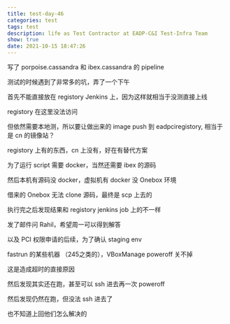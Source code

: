 ```yaml
---
title: test-day-46
categories: test
tags: test
description: life as Test Contractor at EADP-C&I Test-Infra Team
show: true
date: 2021-10-15 18:47:26
---
```


写了 porpoise.cassandra 和 ibex.cassandra 的 pipeline

测试的时候遇到了非常多的坑，弄了一个下午

首先不能直接放在 registory Jenkins 上，因为这样就相当于没测直接上线

registory 在这里没法访问

但依然需要本地测，所以要让做出来的 image push 到 eadpciregistory, 相当于是 cn 的镜像站？

registory 上有的东西，cn 上没有，好在有替代方案

为了运行 script 需要 docker，当然还需要 ibex 的源码

然后本机有源码没 docker，虚拟机有 docker 没 Onebox 环境

借来的 Onebox 无法 clone 源码，最终是 scp 上去的

执行完之后发现结果和 registory jenkins job 上的不一样

发了邮件问 Rahil，希望周一可以得到解答

以及 PCI 权限申请的后续，为了确认 staging env

fastrun 的某些机器 （245之类的），VBoxManage poweroff 关不掉

这是造成超时的直接原因

然后发现其实还在跑，甚至可以 ssh 进去再一次 poweroff

然后发现仍然在跑，但没法 ssh 进去了

也不知道上回他们怎么解决的


